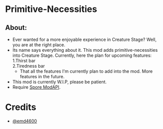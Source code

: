 # Primitive-Necessities
## About:
- Ever wanted for a more enjoyable experience in Creature Stage? Well, you are at the right place.
- Its name says everything about it. This mod adds primitive-necessities into Creature Stage. Currently, here the plan for upcoming features:  
  1.Thirst bar  
  2.Tiredness bar
  - That all the features I'm currently plan to add into the mod. More features in the future. 
- This mod is currently W.I.P, please be patient.
- Require [Spore ModAPI](http://davoonline.com/sporemodder/rob55rod/ModAPI/Public/).
# Credits
- [@emd4600](https://github.com/emd4600)
